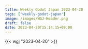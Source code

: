 ```yaml
---
title: Weekly Godot Japan 2023-04-20
tags: ["weekly-godot-japan"]
image: /images/WGJ-Header.png
draft: false
date: 2023-04-20T15:14:15+09:00
---
```


{{< wgj "2023-04-20" >}}

